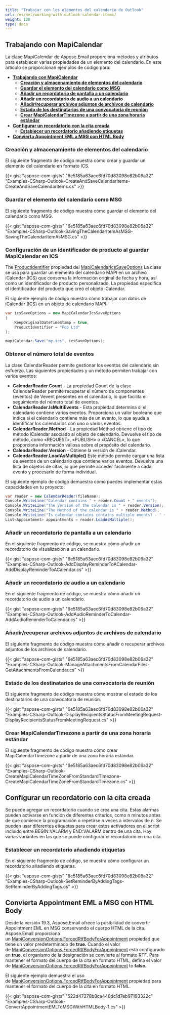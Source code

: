 ```yaml
---
title: "Trabajar con los elementos del calendario de Outlook"
url: /es/net/working-with-outlook-calendar-items/
weight: 120
type: docs
---
```



## **Trabajando con MapiCalendar**

La clase MapiCalendar de Aspose.Email proporciona métodos y atributos para establecer varias propiedades de un elemento del calendario. En este artículo se proporcionan ejemplos de código para:

- [**Trabajando con MapiCalendar**](#working-with-mapicalendar)
  - [**Creación y almacenamiento de elementos del calendario**](#creating-and-saving-calendar-items)
  - [**Guardar el elemento del calendario como MSG**](#saving-the-calendar-item-as-msg)
  - [**Añadir un recordatorio de pantalla a un calendario**](#adding-display-reminder-to-a-calendar)
  - [**Añadir un recordatorio de audio a un calendario**](#adding-audio-reminder-to-a-calendar)
  - [**Añadir/recuperar archivos adjuntos de archivos de calendario**](#addretrieve-attachments-from-calendar-files)
  - [**Estado de los destinatarios de una convocatoria de reunión**](#status-of-recipients-from-a-meeting-request)
  - [**Crear MapiCalendarTimezone a partir de una zona horaria estándar**](#create-mapicalendartimezone-from-standard-timezone)
- [**Configurar un recordatorio con la cita creada**](#setting-reminder-with-the-created-appointment)
  - [**Establecer un recordatorio añadiendo etiquetas**](#setting-a-reminder-by-adding-tags)
- [**Convierta Appointment EML a MSG con HTML Body**](#convert-appointment-eml-to-msg-with-html-body)
 
### **Creación y almacenamiento de elementos del calendario**

El siguiente fragmento de código muestra cómo crear y guardar un elemento del calendario en formato ICS.

{{< gist "aspose-com-gists" "6e5185a63aec6fd70d83098e82b06a32" "Examples-CSharp-Outlook-CreateAndSaveCalendaritems-CreateAndSaveCalendaritems.cs" >}}

### **Guardar el elemento del calendario como MSG**

El siguiente fragmento de código muestra cómo guardar el elemento del calendario como MSG.

{{< gist "aspose-com-gists" "6e5185a63aec6fd70d83098e82b06a32" "Examples-CSharp-Outlook-SavingTheCalendarItemAsMSG-SavingTheCalendarItemAsMSG.cs" >}}

### **Configuración de un identificador de producto al guardar MapiCalendar en ICS**

The [ProductIdentifier](https://reference.aspose.com/email/net/aspose.email.mapi/mapicalendaricssaveoptions/productidentifier/) propiedad del [MapiCalendarIcsSaveOptions](https://reference.aspose.com/email/net/aspose.email.mapi/mapicalendaricssaveoptions/#mapicalendaricssaveoptions-class) La clase se usa para guardar un elemento del calendario MAPI en un archivo iCalendar (ICS) que conserva la información original de fecha y hora, así como un identificador de producto personalizado. La propiedad especifica el identificador del producto que creó el objeto iCalendar.

El siguiente ejemplo de código muestra cómo trabajar con datos de iCalendar (ICS) en un objeto de calendario MAPI:

```cs
var icsSaveOptions = new MapiCalendarIcsSaveOptions
{
    KeepOriginalDateTimeStamp = true,
    ProductIdentifier = "Foo Ltd"
};

mapiCalendar.Save("my.ics", icsSaveOptions);
```
### **Obtener el número total de eventos**

La clase CalendarReader permite gestionar los eventos del calendario sin esfuerzo. Las siguientes propiedades y un método permiten trabajar con varios eventos:

- **CalendarReader.Count** - La propiedad Count de la clase CalendarReader permite recuperar el número de componentes (eventos) de Vevent presentes en el calendario, lo que facilita el seguimiento del número total de eventos.
- **CalendarReader.IsMultiEvents** - Esta propiedad determina si el calendario contiene varios eventos. Proporciona un valor booleano que indica si el calendario contiene más de un evento, lo que ayuda a identificar los calendarios con uno o varios eventos.
- **CalendarReader.Method** - La propiedad Method obtiene el tipo de método iCalendar asociado al objeto de calendario. Devuelve el tipo de método, como «REQUEST», «PUBLISH» o «CANCEL», lo que proporciona información valiosa sobre el propósito del calendario.
- **CalendarReader.Version** - Obtiene la versión de iCalendar.
- **CalendarReader.LoadAsMultiple()** Este método permite cargar una lista de eventos de un calendario que contiene varios eventos. Devuelve una lista de objetos de citas, lo que permite acceder fácilmente a cada evento y procesarlo de forma individual.

El siguiente ejemplo de código demuestra cómo puedes implementar estas capacidades en tu proyecto:

```cs
var reader = new CalendarReader(fileName);
Console.WriteLine("Calendar contains " + reader.Count + " events");
Console.WriteLine("The Version of the calendar is " + reader.Version);
Console.WriteLine("The Method of the calendar is " + reader.Method);
Console.WriteLine("Is calendar contains contains multiple events? - " + reader.IsMultiEvents);
List<Appointment> appointments = reader.LoadAsMultiple();
```

### **Añadir un recordatorio de pantalla a un calendario**

En el siguiente fragmento de código, se muestra cómo añadir un recordatorio de visualización a un calendario.

{{< gist "aspose-com-gists" "6e5185a63aec6fd70d83098e82b06a32" "Examples-CSharp-Outlook-AddDisplayReminderToACalendar-AddDisplayReminderToACalendar.cs" >}}

### **Añadir un recordatorio de audio a un calendario**

En el siguiente fragmento de código, se muestra cómo añadir un recordatorio de audio a un calendario.

{{< gist "aspose-com-gists" "6e5185a63aec6fd70d83098e82b06a32" "Examples-CSharp-Outlook-AddAudioReminderToCalendar-AddAudioReminderToCalendar.cs" >}}

### **Añadir/recuperar archivos adjuntos de archivos de calendario**

El siguiente fragmento de código muestra cómo añadir o recuperar archivos adjuntos de los archivos de calendario.

{{< gist "aspose-com-gists" "6e5185a63aec6fd70d83098e82b06a32" "Examples-CSharp-Outlook-ManageAttachmentsFromCalendarFiles-GetAttachmentsFromCalendar.cs" >}}

### **Estado de los destinatarios de una convocatoria de reunión**

El siguiente fragmento de código muestra cómo mostrar el estado de los destinatarios de una convocatoria de reunión.

{{< gist "aspose-com-gists" "6e5185a63aec6fd70d83098e82b06a32" "Examples-CSharp-Outlook-DisplayRecipientsStatusFromMeetingRequest-DisplayRecipientsStatusFromMeetingRequest.cs" >}}

### **Crear MapiCalendarTimezone a partir de una zona horaria estándar**

El siguiente fragmento de código muestra cómo crear MapiCalendarTimezone a partir de una zona horaria estándar.

{{< gist "aspose-com-gists" "6e5185a63aec6fd70d83098e82b06a32" "Examples-CSharp-Outlook-CreateMapiCalendarTimeZoneFromStandardTimezone-CreateMapiCalendarTimeZoneFromStandardTimezone.cs" >}}

## **Configurar un recordatorio con la cita creada**

Se puede agregar un recordatorio cuando se crea una cita. Estas alarmas pueden activarse en función de diferentes criterios, como n minutos antes de que comience la programación o repetirse n veces a intervalos de n. Se pueden usar diferentes etiquetas para crear estos activadores en el script incluido entre BEGIN:VALARM y END:VALARM dentro de una cita. Hay varias variantes en las que se puede configurar el recordatorio en una cita.

### **Establecer un recordatorio añadiendo etiquetas**

En el siguiente fragmento de código, se muestra cómo configurar un recordatorio añadiendo etiquetas.

{{< gist "aspose-com-gists" "6e5185a63aec6fd70d83098e82b06a32" "Examples-CSharp-Outlook-SetReminderByAddingTags-SetReminderByAddingTags.cs" >}}

## **Convierta Appointment EML a MSG con HTML Body**

Desde la versión 19.3, Aspose.Email ofrece la posibilidad de convertir Appointment EML en MSG conservando el cuerpo HTML de la cita. Aspose.Email proporciona un [MapiConversionOptions.ForcedRtfBodyForAppointment](https://reference.aspose.com/email/net/aspose.email.mapi/mapiconversionoptions/forcedrtfbodyforappointment/) propiedad que tiene un valor predeterminado de **true.** Cuando el valor de [MapiConversionOptions.ForcedRtfBodyForAppointment](https://reference.aspose.com/email/net/aspose.email.mapi/mapiconversionoptions/forcedrtfbodyforappointment/) está configurado en **true**, el organismo de la designación se convierte al formato RTF. Para mantener el formato del cuerpo de la cita en formato HTML, defina el valor de [MapiConversionOptions.ForcedRtfBodyForAppointment](https://reference.aspose.com/email/net/aspose.email.mapi/mapiconversionoptions/forcedrtfbodyforappointment/) to **false.**

El siguiente ejemplo demuestra el uso de [MapiConversionOptions.ForcedRtfBodyForAppointment](https://reference.aspose.com/email/net/aspose.email.mapi/mapiconversionoptions/forcedrtfbodyforappointment/) propiedad para mantener el formato del cuerpo de la cita en formato HTML.

{{< gist "aspose-com-gists" "522d47278b8ca448dc1d7eb97193322c" "Examples-CSharp-Outlook-ConvertAppointmentEMLToMSGWithHTMLBody-1.cs" >}}
